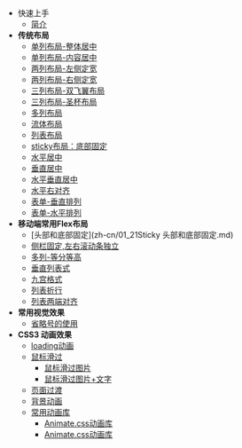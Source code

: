 - 快速上手
  - [简介](zh-cn/README.md)
- <b>传统布局</b>
  - [单列布局-整体居中](zh-cn/00_01单列布局-整体居中.md)
  - [单列布局-内容居中](zh-cn/00_02单列布局-内容居中.md)
  - [两列布局-左侧定宽](zh-cn/00_03两列布局-左侧定宽.md)
  - [两列布局-右侧定宽](zh-cn/00_04两列布局-右侧定宽.md)
  - [三列布局-双飞翼布局](zh-cn/00_05三列布局-双飞翼布局.md)
  - [三列布局-圣杯布局](zh-cn/00_06三列布局-圣杯布局.md)
  - [多列布局](zh-cn/00_07多列布局.md)
  - [流体布局](zh-cn/00_08流体布局.md)
  - [列表布局](zh-cn/00_09列表布局.md)
  - [sticky布局：底部固定](zh-cn/00_10sticky布局：底部固定.md)
  - [水平居中](zh-cn/00_11水平居中.md)
  - [垂直居中](zh-cn/00_12垂直居中.md)
  - [水平垂直居中](zh-cn/00_13水平垂直居中.md)
  - [水平右对齐](zh-cn/00_14水平右对齐.md)
  - [表单-垂直排列](zh-cn/00_15表单-垂直排列.md)
  - [表单-水平排列](zh-cn/00_16表单-水平排列.md)
  <!-- - [九宫格布局](zh-cn/07九宫格布局.md) -->
- <b>移动端常用Flex布局</b>
  - [头部和底部固定](zh-cn/01_21Sticky 头部和底部固定.md)
  - [侧栏固定,左右滚动条独立](zh-cn/01_18侧栏固定,滚动条独立.md)
  - [多列-等分等高](zh-cn/01_09多列等分布局.md)
  - [垂直列表式](zh-cn/01_12列表式布局.md)
  - [九宫格式](zh-cn/01_11九宫格布局.md)
  - [列表折行](zh-cn/01_14列表折行布局.md)
  - [列表两端对齐](zh-cn/01_15两端对齐.md)
- <b>常用视觉效果</b>
  - [省略号的使用](zh-cn/02_01省略号显示.md)
- <b>CSS3 动画效果</b>
  - [loading动画](zh-cn/03_01loading动画.md)
  - [鼠标滑过]()
    - [鼠标滑过图片](zh-cn/03_02-01鼠标滑过图片.md)
    - [鼠标滑过图片+文字](zh-cn/03_02-02鼠标滑过图片+文字.md)
  - [页面过渡](zh-cn/03_03页面过渡.md)
  - [背景动画](zh-cn/03_04背景动画.md)
  - [常用动画库](zh-cn/03_05常用动画库.md)
    - [Animate.css动画库](zh-cn/Animate.css动画库.md)
    - [Animate.css动画库](zh-cn/Animate.css动画库.md)